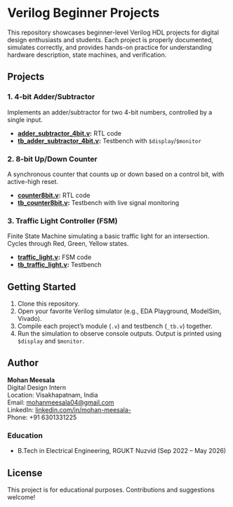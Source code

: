 # Verilog Beginner Projects

This repository showcases beginner-level Verilog HDL projects for digital design enthusiasts and students. Each project is properly documented, simulates correctly, and provides hands-on practice for understanding hardware description, state machines, and verification.

## Projects

### 1. 4-bit Adder/Subtractor
Implements an adder/subtractor for two 4-bit numbers, controlled by a single input.
- **[adder_subtractor_4bit.v](adder_subtractor_4bit/adder_subtractor_4bit.v):** RTL code
- **[tb_adder_subtractor_4bit.v](adder_subtractor_4bit/tb_adder_subtractor_4bit.v):** Testbench with `$display`/`$monitor`

### 2. 8-bit Up/Down Counter
A synchronous counter that counts up or down based on a control bit, with active-high reset.
- **[counter8bit.v](counter_8bit_up_down/counter8bit.v):** RTL code
- **[tb_counter8bit.v](counter_8bit_up_down/tb_counter8bit.v):** Testbench with live signal monitoring

### 3. Traffic Light Controller (FSM)
Finite State Machine simulating a basic traffic light for an intersection. Cycles through Red, Green, Yellow states.
- **[traffic_light.v](traffic_light_fsm/traffic_light.v):** FSM code
- **[tb_traffic_light.v](traffic_light_fsm/tb_traffic_light.v):** Testbench

## Getting Started

1. Clone this repository.
2. Open your favorite Verilog simulator (e.g., EDA Playground, ModelSim, Vivado).
3. Compile each project’s module (`.v`) and testbench (`_tb.v`) together.
4. Run the simulation to observe console outputs. Output is printed using `$display` and `$monitor`.

## Author

**Mohan Meesala**  
Digital Design Intern  
Location: Visakhapatnam, India  
Email: mohanmeesala04@gmail.com  
LinkedIn: [linkedin.com/in/mohan-meesala-](https://www.linkedin.com/in/mohan-meesala-)  
Phone: +91 6301331225  

### Education
- B.Tech in Electrical Engineering, RGUKT Nuzvid (Sep 2022 – May 2026)


## License

This project is for educational purposes. Contributions and suggestions welcome!
